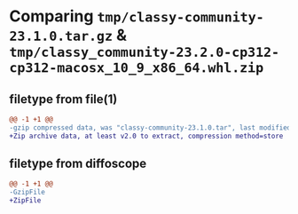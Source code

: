 # Comparing `tmp/classy-community-23.1.0.tar.gz` & `tmp/classy_community-23.2.0-cp312-cp312-macosx_10_9_x86_64.whl.zip`

## filetype from file(1)

```diff
@@ -1 +1 @@
-gzip compressed data, was "classy-community-23.1.0.tar", last modified: Tue Sep  5 17:16:15 2023, max compression
+Zip archive data, at least v2.0 to extract, compression method=store
```

## filetype from diffoscope

```diff
@@ -1 +1 @@
-GzipFile
+ZipFile
```

